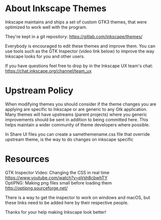 # About Inkscape Themes

Inkscape maintains and ships a set of custom GTK3 themes, that were optimized to work well with the program.

They're kept in a git repository: https://gitlab.com/inkscape/themes/

Everybody is encouraged to edit these themes and improve them. You can use tools such as the GTK Inspector (video link below) to improve the way Inkscape looks for you and other users.

If you have questions feel free to drop by in the Inkscape UX team's chat: https://chat.inkscape.org/channel/team_ux

# Upstream Policy

When modifying themes you should consider if the theme changes you are applying are specific to Inkscape or are generic to any Gtk application. Many themes will have upstreams (parent projects) where you generic improvements should be sent in addition to being committed here. This helps maintain a wider community of theme developers where possible.

In Share UI files you can create a samethemename.css file that override upstream theme, is the way to do changes on inkscape specific

# Resources

GTK Inspector Video: Changing the CSS in real time https://www.youtube.com/watch?v=pVsh8cbwhTY <br/>
OptiPNG: Making png files small before loading them http://optipng.sourceforge.net/

There is a way to get the inspector to work on windows and macOS, but these links need to be added here by their respective people.

Thanks for your help making Inkscape look better!
